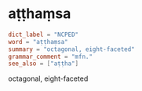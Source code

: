 # aṭṭhaṃsa

``` toml
dict_label = "NCPED"
word = "aṭṭhaṃsa"
summary = "octagonal, eight-faceted"
grammar_comment = "mfn."
see_also = ["aṭṭha"]
```

octagonal, eight\-faceted

